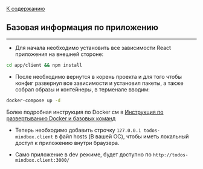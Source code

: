 [К содержанию](../readme.md)

## Базовая информация по приложению

----

* Для начала необходимо установить все зависимости React приложения на внешней стороне:
```bash 
cd app/client && npm install
```
* После необходимо вернутся в корень проекта и для того чтобы конфиг развернул все зависимости и установил пакеты, а также собрал образы и контейнеры, в терменале вводим:
```bash 
docker-compose up -d
```
  Более подробная инструкция по Docker см в [Инструкция по развертыванию Docker и базовых команд](./dockerCommands.md)


* Теперь необходимо добавить строчку `127.0.0.1 todos-mindbox.client` в файл hosts (В вашей ОС), чтобы иметь локальный доступ к приложению внутри браузера.

* Само приложение в dev режиме, будет доступно по `http://todos-mindbox.client:3000/`
